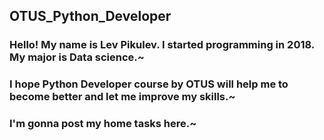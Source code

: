 ## OTUS_Python_Developer
### Hello! My name is Lev Pikulev. I started programming in 2018. My major is Data science.~
### I hope Python Developer course by OTUS will help me to become better and let me improve my skills.~
### I'm gonna post my home tasks here.~

